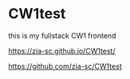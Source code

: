 # CW1test
this is my fullstack CW1 frontend

https://zia-sc.github.io/CW1test/


https://github.com/zia-sc/CW1test

